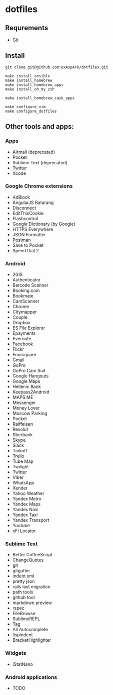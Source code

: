 # dotfiles

## Requrements

* Git

## Install

```
git clone git@github.com:exAspArk/dotfiles.git

make install_ansible
make install_homebrew
make install_homebrew_apps
make install_oh_my_zsh

make install_homebrew_cask_apps

make configure_vim
make configure_dotfiles
```

## Other tools and apps:

### Apps

* Airmail (deprecated)
* Pocket
* Sublime Text (deprecated)
* Twitter
* Xcode

### Google Chrome extensions

* AdBlock
* AngularJS Batarang
* Disconnect
* EditThisCookie
* Flashcontrol
* Google Dictionary (by Google)
* HTTPS Everywhere
* JSON Formatter
* Postman
* Save to Pocket
* Speed Dial 2

### Android

* 2GIS
* Authenticator
* Barcode Scanner
* Booking.com
* Bookmate
* CamScanner
* Chrome
* Citymapper
* Couple
* Dropbox
* ES File Explorer
* Epayments
* Evernote
* Facebook
* Flickr
* Foursquare
* Gmail
* GoPro
* GoPro Cam Suit
* Google Hangouts
* Google Maps
* Hellenic Bank
* Keepass2Android
* MAPS.ME
* Messenger
* Money Lover
* Moscow Parking
* Pocket
* Raiffeisen
* Revolut
* Sberbank
* Skype
* Slack
* Tinkoff
* Trello
* Tube Map
* Twilight
* Twitter
* Viber
* WhatsApp
* Xender
* Yahoo Weather
* Yandex Metro
* Yandex Maps
* Yandex Navi
* Yandex Taxi
* Yandex Transport
* Youtube
* xFi Locator

### Sublime Text

* Better CoffeeScript
* ChangeQuotes
* git
* gitgutter
* indent xml
* pretty json
* rails last migration
* path tools
* github tool
* markdown preview
* rspec
* FileBrowse
* SublimeREPL
* Tag
* All Autocomplete
* lispindent
* BracketHighlighter

### Widgets
* iStatNano

### Android applications
* TODO
